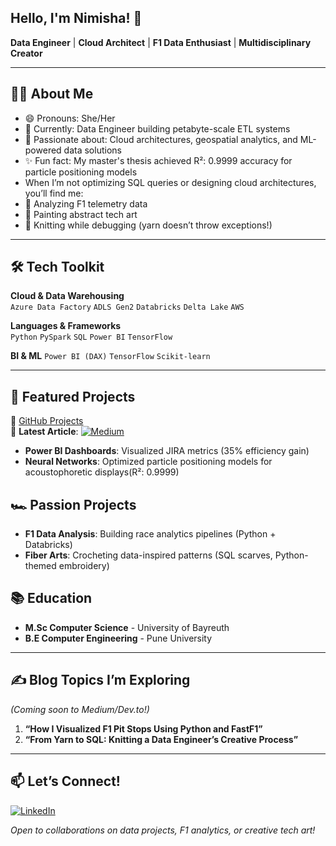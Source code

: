 ##  Hello, I'm Nimisha! 👋

**Data Engineer** | **Cloud Architect** | **F1 Data Enthusiast** | **Multidisciplinary Creator**  

---

## 👩‍💻 About Me  
- 😄 Pronouns: She/Her
- 🔭 Currently: Data Engineer building petabyte-scale ETL systems
- 🚀 Passionate about: Cloud architectures, geospatial analytics, and ML-powered data solutions
- ✨ Fun fact: My master's thesis achieved R²: 0.9999 accuracy for particle positioning models
-  When I’m not optimizing SQL queries or designing cloud architectures, you’ll find me:  
- 🏁 Analyzing F1 telemetry data   
- 🎨 Painting abstract tech art 
- 🧶 Knitting while debugging (yarn doesn’t throw exceptions!) 

---

## 🛠️ Tech Toolkit

**Cloud & Data Warehousing**  
`Azure Data Factory` `ADLS Gen2` `Databricks` `Delta Lake` `AWS`

**Languages & Frameworks**  
`Python` `PySpark` `SQL` `Power BI` `TensorFlow`
 
 **BI & ML**
 `Power BI (DAX)` `TensorFlow` `Scikit-learn`
 

---
## 🎨 Featured Projects
🔗 [GitHub Projects](https://github.com/nimavernekar)  
📝 **Latest Article**: [![Medium](https://img.shields.io/badge/Medium-Handling_Multi_Valued_Parameters_in_SSRS-black)](https://medium.com/@nimishavernekar/handling-multi-valued-parameters-in-ssrs-paginated-reports-with-dax-f4fe2127251a)
- **Power BI Dashboards**: Visualized JIRA metrics (35% efficiency gain)  
- **Neural Networks**: Optimized particle positioning models for acoustophoretic displays(R²: 0.9999)  

## 🏎️ Passion Projects
- **F1 Data Analysis**: Building race analytics pipelines (Python + Databricks)  
- **Fiber Arts**: Crocheting data-inspired patterns (SQL scarves, Python-themed embroidery)  

## 📚 Education
- **M.Sc Computer Science** - University of Bayreuth  
- **B.E Computer Engineering** - Pune University  

---

## ✍️ Blog Topics I’m Exploring  
*(Coming soon to Medium/Dev.to!)*  
1. **“How I Visualized F1 Pit Stops Using Python and FastF1”**  
2. **“From Yarn to SQL: Knitting a Data Engineer’s Creative Process”**  

---

## 📫 Let’s Connect!  
[![LinkedIn](https://img.shields.io/badge/LinkedIn-nimisha--vernekar-blue)](https://linkedin.com/in/nimisha-vernekar)  

*Open to collaborations on data projects, F1 analytics, or creative tech art!*  

